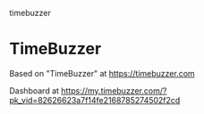 timebuzzer
# TimeBuzzer

Based on "TimeBuzzer" at https://timebuzzer.com

Dashboard at https://my.timebuzzer.com/?pk_vid=82626623a7f14fe2168785274502f2cd
